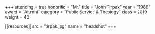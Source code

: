 +++
attending = true
honorific = "Mr."
title     = "John Tirpak"
year      = "1986"
award     = "Alumni"
category  = "Public Service & Theology"
class     = 2019
weight    = 40

[[resources]]
  src  = "tirpak.jpg"
  name = "headshot"
+++
